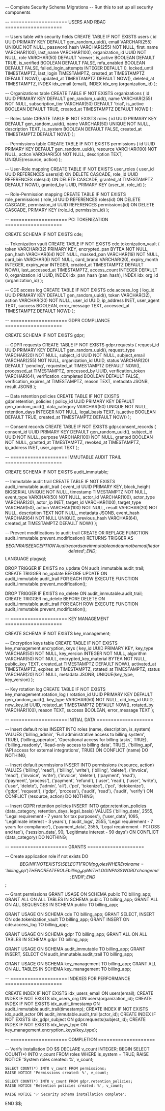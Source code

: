 -- Complete Security Schema Migrations
-- Run this to set up all security components

-- ==================== USERS AND RBAC ====================

-- Users table with security fields
CREATE TABLE IF NOT EXISTS users (
    id UUID PRIMARY KEY DEFAULT gen_random_uuid(),
    email VARCHAR(255) UNIQUE NOT NULL,
    password_hash VARCHAR(255) NOT NULL,
    first_name VARCHAR(100),
    last_name VARCHAR(100),
    organization_id UUID NOT NULL,
    role VARCHAR(50) DEFAULT 'viewer',
    is_active BOOLEAN DEFAULT TRUE,
    is_verified BOOLEAN DEFAULT FALSE,
    mfa_enabled BOOLEAN DEFAULT FALSE,
    failed_login_attempts INTEGER DEFAULT 0,
    locked_until TIMESTAMPTZ,
    last_login TIMESTAMPTZ,
    created_at TIMESTAMPTZ DEFAULT NOW(),
    updated_at TIMESTAMPTZ DEFAULT NOW(),
    deleted_at TIMESTAMPTZ,
    INDEX idx_email (email),
    INDEX idx_org (organization_id)
);

-- Organizations table
CREATE TABLE IF NOT EXISTS organizations (
    id UUID PRIMARY KEY DEFAULT gen_random_uuid(),
    name VARCHAR(255) NOT NULL,
    subscription_tier VARCHAR(50) DEFAULT 'trial',
    is_active BOOLEAN DEFAULT TRUE,
    created_at TIMESTAMPTZ DEFAULT NOW()
);

-- Roles table
CREATE TABLE IF NOT EXISTS roles (
    id UUID PRIMARY KEY DEFAULT gen_random_uuid(),
    name VARCHAR(50) UNIQUE NOT NULL,
    description TEXT,
    is_system BOOLEAN DEFAULT FALSE,
    created_at TIMESTAMPTZ DEFAULT NOW()
);

-- Permissions table
CREATE TABLE IF NOT EXISTS permissions (
    id UUID PRIMARY KEY DEFAULT gen_random_uuid(),
    resource VARCHAR(100) NOT NULL,
    action VARCHAR(50) NOT NULL,
    description TEXT,
    UNIQUE(resource, action)
);

-- User-Role mapping
CREATE TABLE IF NOT EXISTS user_roles (
    user_id UUID REFERENCES users(id) ON DELETE CASCADE,
    role_id UUID REFERENCES roles(id) ON DELETE CASCADE,
    granted_at TIMESTAMPTZ DEFAULT NOW(),
    granted_by UUID,
    PRIMARY KEY (user_id, role_id)
);

-- Role-Permission mapping
CREATE TABLE IF NOT EXISTS role_permissions (
    role_id UUID REFERENCES roles(id) ON DELETE CASCADE,
    permission_id UUID REFERENCES permissions(id) ON DELETE CASCADE,
    PRIMARY KEY (role_id, permission_id)
);

-- ==================== PCI TOKENIZATION ====================

CREATE SCHEMA IF NOT EXISTS cde;

-- Tokenization vault
CREATE TABLE IF NOT EXISTS cde.tokenization_vault (
    token VARCHAR(32) PRIMARY KEY,
    encrypted_pan BYTEA NOT NULL,
    pan_hash VARCHAR(64) NOT NULL,
    masked_pan VARCHAR(19) NOT NULL,
    card_bin VARCHAR(6) NOT NULL,
    card_brand VARCHAR(20),
    expiry_month INTEGER,
    expiry_year INTEGER,
    created_at TIMESTAMPTZ DEFAULT NOW(),
    last_accessed_at TIMESTAMPTZ,
    access_count INTEGER DEFAULT 0,
    organization_id UUID,
    INDEX idx_pan_hash (pan_hash),
    INDEX idx_org_id (organization_id)
);

-- CDE access log
CREATE TABLE IF NOT EXISTS cde.access_log (
    log_id UUID PRIMARY KEY DEFAULT gen_random_uuid(),
    token VARCHAR(32),
    action VARCHAR(20) NOT NULL,
    user_id UUID,
    ip_address INET,
    user_agent TEXT,
    success BOOLEAN,
    error_message TEXT,
    accessed_at TIMESTAMPTZ DEFAULT NOW()
);

-- ==================== GDPR COMPLIANCE ====================

CREATE SCHEMA IF NOT EXISTS gdpr;

-- GDPR requests
CREATE TABLE IF NOT EXISTS gdpr.requests (
    request_id UUID PRIMARY KEY DEFAULT gen_random_uuid(),
    request_type VARCHAR(20) NOT NULL,
    subject_id UUID NOT NULL,
    subject_email VARCHAR(255) NOT NULL,
    organization_id UUID,
    status VARCHAR(20) DEFAULT 'pending',
    requested_at TIMESTAMPTZ DEFAULT NOW(),
    processed_at TIMESTAMPTZ,
    processed_by UUID,
    verification_token VARCHAR(64),
    verification_completed BOOLEAN DEFAULT FALSE,
    verification_expires_at TIMESTAMPTZ,
    reason TEXT,
    metadata JSONB,
    result JSONB
);

-- Data retention policies
CREATE TABLE IF NOT EXISTS gdpr.retention_policies (
    policy_id UUID PRIMARY KEY DEFAULT gen_random_uuid(),
    data_category VARCHAR(50) UNIQUE NOT NULL,
    retention_days INTEGER NOT NULL,
    legal_basis TEXT,
    is_active BOOLEAN DEFAULT TRUE,
    created_at TIMESTAMPTZ DEFAULT NOW()
);

-- Consent records
CREATE TABLE IF NOT EXISTS gdpr.consent_records (
    consent_id UUID PRIMARY KEY DEFAULT gen_random_uuid(),
    subject_id UUID NOT NULL,
    purpose VARCHAR(100) NOT NULL,
    granted BOOLEAN NOT NULL,
    granted_at TIMESTAMPTZ,
    revoked_at TIMESTAMPTZ,
    ip_address INET,
    user_agent TEXT
);

-- ==================== IMMUTABLE AUDIT TRAIL ====================

CREATE SCHEMA IF NOT EXISTS audit_immutable;

-- Immutable audit trail
CREATE TABLE IF NOT EXISTS audit_immutable.audit_trail (
    event_id UUID PRIMARY KEY,
    block_height BIGSERIAL UNIQUE NOT NULL,
    timestamp TIMESTAMPTZ NOT NULL,
    event_type VARCHAR(50) NOT NULL,
    actor_id VARCHAR(100),
    actor_type VARCHAR(20),
    actor_ip INET,
    target_id VARCHAR(100),
    target_type VARCHAR(50),
    action VARCHAR(100) NOT NULL,
    result VARCHAR(20) NOT NULL,
    description TEXT NOT NULL,
    metadata JSONB,
    event_hash VARCHAR(64) NOT NULL UNIQUE,
    previous_hash VARCHAR(64),
    created_at TIMESTAMPTZ DEFAULT NOW()
);

-- Prevent modifications to audit trail
CREATE OR REPLACE FUNCTION audit_immutable.prevent_modification()
RETURNS TRIGGER AS $$
BEGIN
    RAISE EXCEPTION 'Audit records are immutable and cannot be modified or deleted';
END;
$$ LANGUAGE plpgsql;

DROP TRIGGER IF EXISTS no_update ON audit_immutable.audit_trail;
CREATE TRIGGER no_update BEFORE UPDATE ON audit_immutable.audit_trail
FOR EACH ROW EXECUTE FUNCTION audit_immutable.prevent_modification();

DROP TRIGGER IF EXISTS no_delete ON audit_immutable.audit_trail;
CREATE TRIGGER no_delete BEFORE DELETE ON audit_immutable.audit_trail
FOR EACH ROW EXECUTE FUNCTION audit_immutable.prevent_modification();

-- ==================== KEY MANAGEMENT ====================

CREATE SCHEMA IF NOT EXISTS key_management;

-- Encryption keys table
CREATE TABLE IF NOT EXISTS key_management.encryption_keys (
    key_id UUID PRIMARY KEY,
    key_type VARCHAR(50) NOT NULL,
    key_version INTEGER NOT NULL,
    algorithm VARCHAR(50) NOT NULL,
    encrypted_key_material BYTEA NOT NULL,
    public_key TEXT,
    created_at TIMESTAMPTZ DEFAULT NOW(),
    activated_at TIMESTAMPTZ,
    expires_at TIMESTAMPTZ,
    rotated_at TIMESTAMPTZ,
    status VARCHAR(20) NOT NULL,
    metadata JSONB,
    UNIQUE(key_type, key_version)
);

-- Key rotation log
CREATE TABLE IF NOT EXISTS key_management.rotation_log (
    rotation_id UUID PRIMARY KEY DEFAULT gen_random_uuid(),
    key_type VARCHAR(50) NOT NULL,
    old_key_id UUID,
    new_key_id UUID,
    rotated_at TIMESTAMPTZ DEFAULT NOW(),
    rotated_by VARCHAR(100),
    reason TEXT,
    success BOOLEAN,
    error_message TEXT
);

-- ==================== INITIAL DATA ====================

-- Insert default roles
INSERT INTO roles (name, description, is_system) VALUES
    ('billing_admin', 'Full administrative access to billing system', TRUE),
    ('billing_operator', 'Operational access for billing tasks', TRUE),
    ('billing_readonly', 'Read-only access to billing data', TRUE),
    ('billing_api', 'API access for external integrations', TRUE)
ON CONFLICT (name) DO NOTHING;

-- Insert default permissions
INSERT INTO permissions (resource, action) VALUES
    ('billing', 'read'),
    ('billing', 'write'),
    ('billing', 'delete'),
    ('invoice', 'read'),
    ('invoice', 'write'),
    ('invoice', 'delete'),
    ('payment', 'read'),
    ('payment', 'process'),
    ('payment', 'refund'),
    ('user', 'read'),
    ('user', 'write'),
    ('user', 'delete'),
    ('admin', 'all'),
    ('pci', 'tokenize'),
    ('pci', 'detokenize'),
    ('gdpr', 'request'),
    ('gdpr', 'process'),
    ('audit', 'read'),
    ('audit', 'verify')
ON CONFLICT (resource, action) DO NOTHING;

-- Insert GDPR retention policies
INSERT INTO gdpr.retention_policies (data_category, retention_days, legal_basis) VALUES
    ('billing_data', 2555, 'Legal requirement - 7 years for tax purposes'),
    ('user_data', 1095, 'Legitimate interest - 3 years'),
    ('audit_logs', 2555, 'Legal requirement - 7 years for compliance'),
    ('payment_data', 2555, 'Legal requirement - PCI DSS and tax'),
    ('session_data', 90, 'Legitimate interest - 90 days')
ON CONFLICT (data_category) DO NOTHING;

-- ==================== GRANTS ====================

-- Create application role if not exists
DO $$
BEGIN
    IF NOT EXISTS (SELECT 1 FROM pg_roles WHERE rolname = 'billing_app') THEN
        CREATE ROLE billing_app WITH LOGIN PASSWORD 'changeme';
    END IF;
END
$$;

-- Grant permissions
GRANT USAGE ON SCHEMA public TO billing_app;
GRANT ALL ON ALL TABLES IN SCHEMA public TO billing_app;
GRANT ALL ON ALL SEQUENCES IN SCHEMA public TO billing_app;

GRANT USAGE ON SCHEMA cde TO billing_app;
GRANT SELECT, INSERT ON cde.tokenization_vault TO billing_app;
GRANT INSERT ON cde.access_log TO billing_app;

GRANT USAGE ON SCHEMA gdpr TO billing_app;
GRANT ALL ON ALL TABLES IN SCHEMA gdpr TO billing_app;

GRANT USAGE ON SCHEMA audit_immutable TO billing_app;
GRANT INSERT, SELECT ON audit_immutable.audit_trail TO billing_app;

GRANT USAGE ON SCHEMA key_management TO billing_app;
GRANT ALL ON ALL TABLES IN SCHEMA key_management TO billing_app;

-- ==================== INDEXES FOR PERFORMANCE ====================

CREATE INDEX IF NOT EXISTS idx_users_email ON users(email);
CREATE INDEX IF NOT EXISTS idx_users_org ON users(organization_id);
CREATE INDEX IF NOT EXISTS idx_audit_timestamp ON audit_immutable.audit_trail(timestamp);
CREATE INDEX IF NOT EXISTS idx_audit_actor ON audit_immutable.audit_trail(actor_id);
CREATE INDEX IF NOT EXISTS idx_gdpr_subject ON gdpr.requests(subject_id);
CREATE INDEX IF NOT EXISTS idx_keys_type ON key_management.encryption_keys(key_type);

-- ==================== COMPLETION ====================

-- Verify installation
DO $$
DECLARE
    v_count INTEGER;
BEGIN
    SELECT COUNT(*) INTO v_count FROM roles WHERE is_system = TRUE;
    RAISE NOTICE 'System roles created: %', v_count;
    
    SELECT COUNT(*) INTO v_count FROM permissions;
    RAISE NOTICE 'Permissions created: %', v_count;
    
    SELECT COUNT(*) INTO v_count FROM gdpr.retention_policies;
    RAISE NOTICE 'Retention policies created: %', v_count;
    
    RAISE NOTICE '✅ Security schema installation complete';
END
$$;
